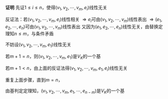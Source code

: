 **证明**
先证$1\le i\le n$，使得$(v_1,v_2,\cdots,v_m,e_i)$线性无关

反证法：若$(v_1,v_2,\cdots,v_m,e_i)$线性相关
$\Rightarrow e_i$可由$(v_1,v_2,\cdots,v_m)$线性表出
$\Rightarrow(e_1,e_2,\cdots,e_n)$可由$(v_1,v_2,\cdots,v_m)$线性表出
又因为$(e_1,e_2,\cdots,e_n)$线性无关，由替换定理知$n\leq m$，与条件矛盾

不妨设$(v_1,v_2,\cdots,v_m,e_1)$线性无关

若$m+1=n$，则$(v_1,v_2,\cdots,v_m,e_1)$是$V_K$的一个基

若$m+1<n$，由上面的反证法得$(v_1,v_2,\cdots,v_m,e_1,e_i)$线性无关

重复上面步骤，直到$m=n$，

由基判定定理知，$(v_1,v_2,\cdots,v_m,e_1,\cdots,e_{n-m})$是$V_K$的一个基